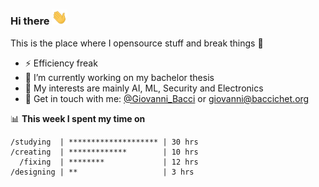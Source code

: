 ### Hi there <a href="https://www.gautamkrishnar.com/"><img src="imgs/hi.gif" width="25px"></a>

This is the place where I opensource stuff and break things :rofl:

-   ⚡ Efficiency freak
-   🔭 I’m currently working on my bachelor thesis
-   🌱 My interests are mainly AI, ML, Security and Electronics
-   💬 Get in touch with me: [@Giovanni_Bacci](https://twitter.com/Giovanni_Bacci) or giovanni@baccichet.org

📊 **This week I spent my time on**

```
/studying  | ******************** | 30 hrs
/creating  | *************        | 10 hrs
  /fixing  | ********             | 12 hrs
/designing | **                   | 3 hrs
```

<!--
**GiovanniBaccichet/GiovanniBaccichet** is a ✨ _special_ ✨ repository because its `README.md` (this file) appears on your GitHub profile.

Here are some ideas to get you started:

- 🔭 I’m currently working on ...
- 🌱 I’m currently learning ...
- 👯 I’m looking to collaborate on ...
- 🤔 I’m looking for help with ...
- 💬 Ask me about ...
- 📫 How to reach me: ...
- 😄 Pronouns: ...
- ⚡ Fun fact: ...
-->
